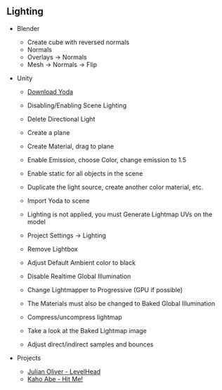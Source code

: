 ## Lighting

+ Blender
  + Create cube with reversed normals
  + Normals
  + Overlays -> Normals
  + Mesh -> Normals -> Flip

+ Unity
  + [Download Yoda](https://www.thingiverse.com/thing:276994)
  + Disabling/Enabling Scene Lighting
  + Delete Directional Light
  + Create a plane
  + Create Material, drag to plane
  + Enable Emission, choose Color, change emission to 1.5

  + Enable static for all objects in the scene

  + Duplicate the light source, create another color material, etc.

  + Import Yoda to scene
  + Lighting is not applied, you must Generate Lightmap UVs on the model

  + Project Settings -> Lighting
  + Remove Lightbox
  + Adjust Default Ambient color to black
  + Disable Realtime Global Illumination
  + Change Lightmapper to Progressive (GPU if possible)
  + The Materials must also be changed to Baked Global Illumination
  + Compress/uncompress lightmap

  + Take a look at the Baked Lightmap image

  + Adjust direct/indirect samples and bounces




+ Projects
  + [Julian Oliver - LevelHead](https://vimeo.com/1320756)
  + [Kaho Abe - Hit Me!](https://kahoabe.net/portfolio/hit-me/)
